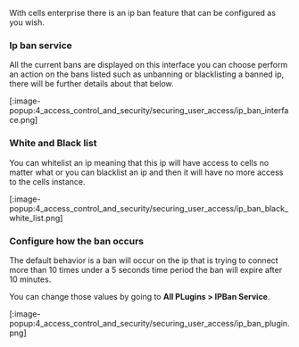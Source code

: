 With cells enterprise there is an ip ban feature that can be configured as you wish.

### Ip ban service

All the current bans are displayed on this interface you can choose perform an action on the bans listed such as
unbanning or blacklisting a banned ip, there will be further details about that below.

[:image-popup:4_access_control_and_security/securing_user_access/ip_ban_interface.png]

### White and Black list

You can whitelist an ip meaning that this ip will have access to cells no matter what or you can blacklist an ip and then it will have no more access to the cells instance.

[:image-popup:4_access_control_and_security/securing_user_access/ip_ban_black_white_list.png]

### Configure how the ban occurs

The default behavior is a ban will occur on the ip that is trying to connect more than 10 times under a 5 seconds time period the ban will expire after 10 minutes.

You can change those values by going to **All PLugins > IPBan Service**.

[:image-popup:4_access_control_and_security/securing_user_access/ip_ban_plugin.png]
